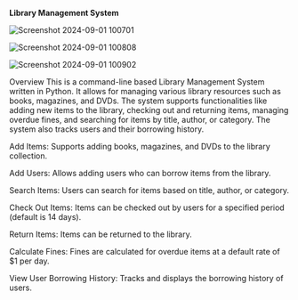 **Library Management System**

![Screenshot 2024-09-01 100701](https://github.com/user-attachments/assets/b9d8cb07-fd95-4320-a013-24b52f845c1e)

![Screenshot 2024-09-01 100808](https://github.com/user-attachments/assets/a0081dc9-a109-4825-baef-98185801a3f5)

![Screenshot 2024-09-01 100902](https://github.com/user-attachments/assets/2808807b-4e52-4f45-9a91-869c3fbeb466)

Overview
This is a command-line based Library Management System written in Python. It allows for managing various library resources such as books, magazines, and DVDs. The system supports functionalities like adding new items to the library, checking out and returning items, managing overdue fines, and searching for items by title, author, or category. The system also tracks users and their borrowing history.

Add Items: Supports adding books, magazines, and DVDs to the library collection.

Add Users: Allows adding users who can borrow items from the library.

Search Items: Users can search for items based on title, author, or category.

Check Out Items: Items can be checked out by users for a specified period (default is 14 days).

Return Items: Items can be returned to the library.

Calculate Fines: Fines are calculated for overdue items at a default rate of $1 per day.

View User Borrowing History: Tracks and displays the borrowing history of users.
